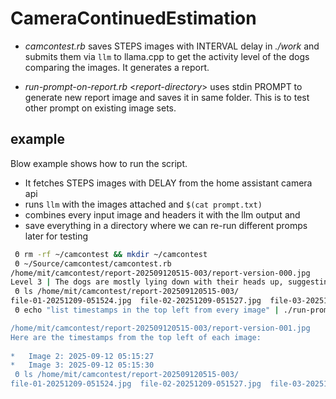 # CameraContinuedEstimation

* *camcontest.rb* saves STEPS images with INTERVAL delay in *./work*
  and submits them via `llm` to llama.cpp to get the activity level of
  the dogs comparing the images. It generates a report.
  
* *run-prompt-on-report.rb* <*report-directory*> uses stdin PROMPT to
  generate new report image and saves it in same folder. This is to
  test other prompt on existing image sets.


## example


Blow example shows how to run the script.

* It fetches STEPS images with DELAY from the home assistant camera api
* runs `llm` with the images attached and `$(cat prompt.txt)`
* combines every input image and headers it with the llm output and
* save everything in a directory where we can re-run different promps later for testing


```bash
 Θ rm -rf ~/camcontest && mkdir ~/camcontest
 Θ ~/Source/camcontest/camcontest.rb
/home/mit/camcontest/report-202509120515-003/report-version-000.jpg
Level 3 | The dogs are mostly lying down with their heads up, suggesting a relaxed but slightly alert
 Θ ls /home/mit/camcontest/report-202509120515-003/
file-01-20251209-051524.jpg  file-02-20251209-051527.jpg  file-03-20251209-051531.jpg  prompt-version-000.json  report-version-000.jpg
 Θ echo "list timestamps in the top left from every image" | ./run-prompt-on-report.rb /home/mit/camcontest/report-202509120515-003/"

/home/mit/camcontest/report-202509120515-003/report-version-001.jpg
Here are the timestamps from the top left of each image:
                                                                                                                                                                                               *   Image 1: 2025-09-12 05:15:23
*   Image 2: 2025-09-12 05:15:27
*   Image 3: 2025-09-12 05:15:30
 Θ ls /home/mit/camcontest/report-202509120515-003/
file-01-20251209-051524.jpg  file-02-20251209-051527.jpg  file-03-20251209-051531.jpg  prompt-version-000.json  prompt-version-001.json  report-version-000.jpg  report-version-001.jpg

```
